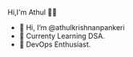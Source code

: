 <h8>Hi,I'm Athul 👋👻 </h8>

- 👋 Hi, I’m @athulkrishnanpankeri
- 🔭 Currenty Learning DSA.
- 🌱 DevOps Enthusiast.

 
<!---
athulkrishnanpankeri/athulkrishnanpankeri is a ✨ special ✨ repository because its `README.md` (this file) appears on your GitHub profile.
You can click the Preview link to take a look at your changes.
--->
